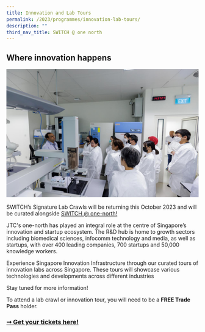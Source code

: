```yaml
---
title: Innovation and Lab Tours
permalink: /2023/programmes/innovation-lab-tours/
description: ""
third_nav_title: SWITCH @ one north
---
```

## Where innovation happens

![SWITCH Lab Crawls](/images/2023/switch_lab_crawls.jpg)

SWITCH’s Signature Lab Crawls will be returning this October 2023 and will be curated alongside [SWITCH @ one-north!](/2023/programmes/at-one-north/)

JTC's one-north has played an integral role at the centre of Singapore’s innovation and startup ecosystem. The R&D hub is home to growth sectors including biomedical sciences, infocomm technology and media, as well as startups, with over 400 leading companies, 700 startups and 50,000 knowledge workers.

Experience Singapore Innovation Infrastructure through our curated tours of innovation labs across Singapore. These tours will showcase various technologies and developments across different industries

Stay tuned for more information!

To attend a lab crawl or innovation tour, you will need to be a **FREE Trade Pass** holder.

### [➞ Get your tickets here!](/register)